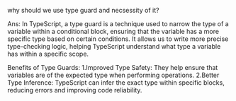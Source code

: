
why should we use type guard and necsessity of it?

Ans:
In TypeScript, a type guard is a technique 
used to narrow the type of a variable within a
 conditional block, ensuring that the variable has a 
 more specific type based on certain conditions. 
 It allows us to write more precise type-checking 
 logic, helping TypeScript understand what
  type a variable has within a specific scope.


Benefits of Type Guards:
1.Improved Type Safety: They help ensure that variables are of the expected type when performing operations.
2.Better Type Inference: TypeScript can infer the exact type within specific blocks, reducing errors and improving code reliability.